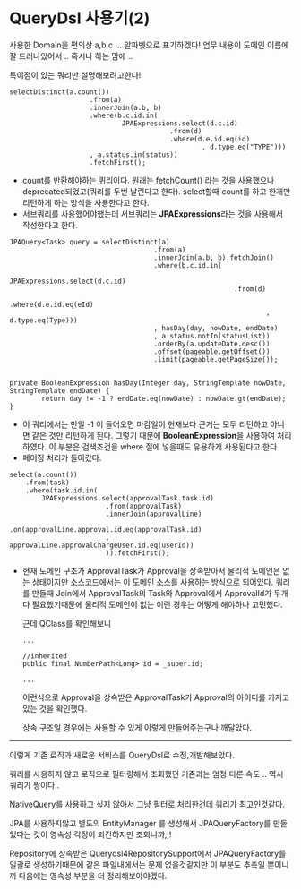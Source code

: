 # QueryDsl 사용기(2)

사용한 Domain을 편의상 a,b,c ... 알파벳으로 표기하겠다! 업무 내용이 도메인 이름에 잘 드러나있어서 .. 혹시나 하는 맘에 ..

특이점이 있는 쿼리만 설명해보려고한다!



```
selectDistinct(a.count())
					.from(a)
					.innerJoin(a.b, b)
					.where(b.c.id.in(
							JPAExpressions.select(d.c.id)
										.from(d)
										.where(d.e.id.eq(id)
												, d.type.eq("TYPE")))
					, a.status.in(status))
					.fetchFirst();
```

- count를 반환해야하는 퀴리이다. 원래는 fetchCount() 라는 것을 사용했으나 deprecated되었고(쿼리를 두번 날린다고 한다). select할때 count를 하고 한개만 리턴하게 하는 방식을 사용한다고 한다.
- 서브쿼리를 사용했어야했는데 서브쿼리는 **JPAExpressions**라는 것을 사용해서 작성한다고 한다.



```
JPAQuery<Task> query = selectDistinct(a)
									.from(a)
									.innerJoin(a.b, b).fetchJoin()
									.where(b.c.id.in(
											JPAExpressions.select(d.c.id)
														.from(d)
														.where(d.e.id.eq(eId)
																, d.type.eq(Type)))
									, hasDay(day, nowDate, endDate)
									, a.status.notIn(statusList))
									.orderBy(a.updateDate.desc())                    
									.offset(pageable.getOffset())
									.limit(pageable.getPageSize());


private BooleanExpression hasDay(Integer day, StringTemplate nowDate, StringTemplate endDate) {
        return day != -1 ? endDate.eq(nowDate) : nowDate.gt(endDate);
}
```

- 이 쿼리에서는 만일 -1 이 들어오면 마감일이 현재보다 큰거는 모두 리턴하고 아니면 같은 것만 리턴하게 된다. 그렇기 때문에 **BooleanExpression**을 사용하여 처리하였다. 이 부분은 검색조건을 where 절에 넣을때도 유용하게 사용된다고 한다
- 페이징 처리가 들어갔다.



```
select(a.count())
	.from(task)
	.where(task.id.in(
		JPAExpressions.select(approvalTask.task.id)
						.from(approvalTask)
						.innerJoin(approvalLine)
						.on(approvalLine.approval.id.eq(approvalTask.id)
						, approvalLine.approvalChargeUser.id.eq(userId))									
						)).fetchFirst();
```

- 현재 도메인 구조가 ApprovalTask가 Approval을 상속받아서 물리적 도메인은 없는 상태이지만 소스코드에서는 이 도메인 소스를 사용하는 방식으로 되어있다. 쿼리를 만들때 Join에서 ApprovalTask의 Task와 Approval에서 ApprovalId가 두개다 필요했기때문에 물리적 도메인이 없는 이런 경우는 어떻게 해야하나 고민했다.

  근데 QClass를 확인해보니

  ```
  ...
  
  //inherited
  public final NumberPath<Long> id = _super.id;
  
  ...
  ```

  이런식으로 Approval을 상속받은 ApprovalTask가 Approval의 아이디를 가지고 있는 것을 확인했다.

  상속 구조일 경우에는 사용할 수 있게 이렇게 만들어주는구나 깨달았다.



------

이렇게 기존 로직과 새로운 서비스를 QueryDsl로 수정,개발해보았다.

쿼리를 사용하지 않고 로직으로 필터링해서 조회했던 기존과는 엄청 다른 속도 .. 역시 쿼리가 짱이다..

NativeQuery를 사용하고 싶지 않아서 그냥 필터로 처리한건데 쿼리가 최고인것같다.

JPA를 사용하지않고 별도의 EntityManager 를 생성해서 JPAQueryFactory를 만들었다는 것이 영속성 걱정이 되긴하지만 조회니까,,!

Repository에 상속받은 Querydsl4RepositorySupport에서 JPAQueryFactory를 일괄로 생성하기때문에 같은 파일내에서는 문제 없을것같지만 이 부분도 추측일 뿐이니까 다음에는 영속성 부분을 더 정리해보아야겠다. 

